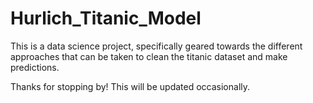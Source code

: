 # Hurlich_Titanic_Model

This is a data science project, specifically geared towards the different approaches that can be taken to clean the titanic dataset and make predictions.

Thanks for stopping by! This will be updated occasionally.
